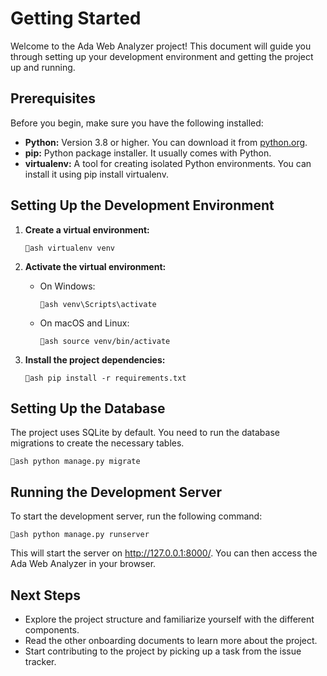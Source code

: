 # Getting Started

Welcome to the Ada Web Analyzer project! This document will guide you through setting up your development environment and getting the project up and running.

## Prerequisites

Before you begin, make sure you have the following installed:

*   **Python:** Version 3.8 or higher. You can download it from [python.org](https://www.python.org/downloads/).
*   **pip:** Python package installer. It usually comes with Python.
*   **virtualenv:** A tool for creating isolated Python environments. You can install it using pip install virtualenv.

## Setting Up the Development Environment

1.  **Create a virtual environment:**

    `ash
    virtualenv venv
    `

2.  **Activate the virtual environment:**

    *   On Windows:

        `ash
        venv\Scripts\activate
        `

    *   On macOS and Linux:

        `ash
        source venv/bin/activate
        `

3.  **Install the project dependencies:**

    `ash
    pip install -r requirements.txt
    `

## Setting Up the Database

The project uses SQLite by default. You need to run the database migrations to create the necessary tables.

`ash
python manage.py migrate
`

## Running the Development Server

To start the development server, run the following command:

`ash
python manage.py runserver
`

This will start the server on http://127.0.0.1:8000/. You can then access the Ada Web Analyzer in your browser.

## Next Steps

*   Explore the project structure and familiarize yourself with the different components.
*   Read the other onboarding documents to learn more about the project.
*   Start contributing to the project by picking up a task from the issue tracker.
